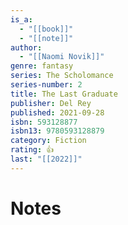 ```yaml
---
is_a:
  - "[[book]]"
  - "[[note]]"
author:
  - "[[Naomi Novik]]"
genre: fantasy
series: The Scholomance
series-number: 2
title: The Last Graduate
publisher: Del Rey
published: 2021-09-28
isbn: 593128877
isbn13: 9780593128879
category: Fiction
rating: 👍
last: "[[2022]]"
---
```

# Notes
